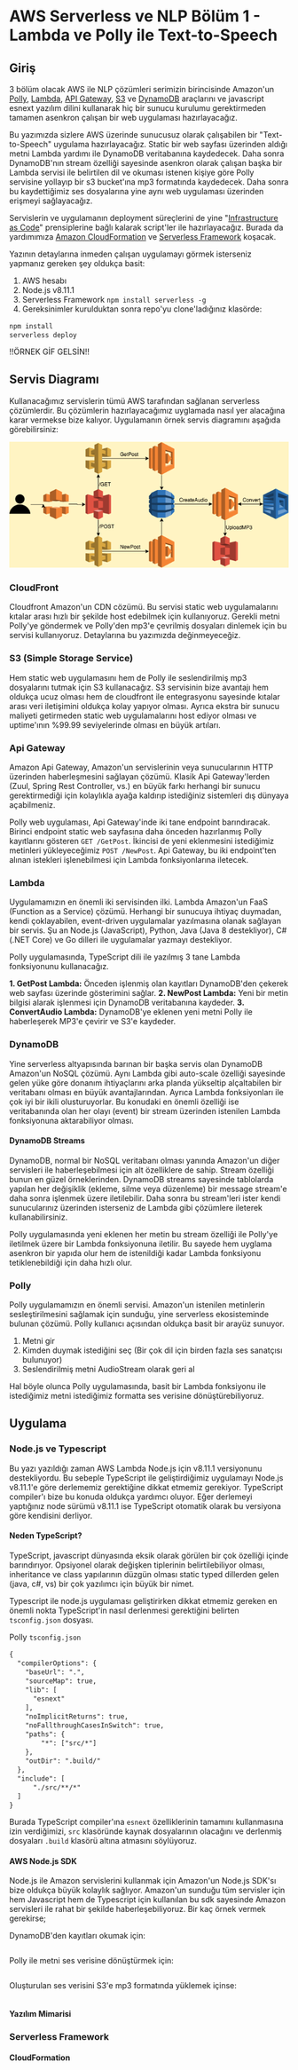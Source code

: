 # AWS Serverless ve NLP Bölüm 1 - Lambda ve Polly ile Text-to-Speech

## Giriş
3 bölüm olacak AWS ile NLP çözümleri serimizin birincisinde Amazon'un [Polly](https://aws.amazon.com/polly/), [Lambda](https://aws.amazon.com/lambda/), [API Gateway](https://aws.amazon.com/api-gateway/), [S3](https://aws.amazon.com/s3/) ve [DynamoDB](https://aws.amazon.com/dynamodb/) araçlarını ve javascript esnext yazılım dilini kullanarak hiç bir sunucu kurulumu gerektirmeden tamamen asenkron çalışan bir web uygulaması hazırlayacağız.

Bu yazımızda sizlere AWS üzerinde sunucusuz olarak çalışabilen bir "Text-to-Speech" uygulama hazırlayacağız. Static bir web sayfası üzerinden aldığı metni Lambda yardımı ile DynamoDB veritabanına kaydedecek. Daha sonra DynamoDB'nın stream özelliği sayesinde asenkron olarak çalışan başka bir Lambda servisi ile belirtilen dil ve okuması istenen kişiye göre Polly servisine yollayıp bir s3 bucket'ına mp3 formatında kaydedecek. Daha sonra bu kaydettiğimiz ses dosyalarına yine aynı web uygulaması üzerinden erişmeyi sağlayacağız.

Servislerin ve uygulamanın deployment süreçlerini de yine "[Infrastructure as Code](https://en.wikipedia.org/wiki/Infrastructure_as_Code)" prensiplerine bağlı kalarak script'ler ile hazırlayacağız. Burada da yardımımıza [Amazon CloudFormation](https://aws.amazon.com/cloudformation/)  ve [Serverless Framework](https://serverless.com/) koşacak.

Yazının detaylarına inmeden çalışan uygulamayı görmek isterseniz yapmanız gereken şey oldukça basit:

1. AWS hesabı
2. Node.js v8.11.1 
3. Serverless Framework `npm install serverless -g`
4. Gereksinimler kurulduktan sonra repo'yu clone'ladığınız klasörde:

```
npm install
serverless deploy
```

!!ÖRNEK GİF GELSİN!! 

## Servis Diagramı
Kullanacağımız servislerin tümü AWS tarafından sağlanan serverless çözümlerdir. Bu çözümlerin hazırlayacağımız uyglamada nasıl yer alacağına karar vermekse bize kalıyor. Uygulamanın örnek servis diagramını aşağıda görebilirsiniz:

![Service Diagram](ServerlessPolly.png)

### CloudFront
Cloudfront Amazon'un CDN cözümü. Bu servisi static web uygulamalarını kıtalar arası hızlı bir şekilde host edebilmek için kullanıyoruz. Gerekli metni Polly'ye göndermek ve Polly'den mp3'e çevrilmiş dosyaları dinlemek için bu servisi kullanıyoruz. Detaylarına bu yazımızda değinmeyeceğiz.

### S3 (Simple Storage Service)
Hem static web uygulamasını hem de Polly ile seslendirilmiş mp3 dosyalarını tutmak için S3 kullanacağız. S3 servisinin bize avantajı hem oldukça ucuz olması hem de cloudfront ile entegrasyonu sayesinde kıtalar arası veri iletişimini oldukça kolay yapıyor olması. Ayrıca ekstra bir sunucu maliyeti getirmeden static web uygulamalarını host ediyor olması ve uptime'ının %99.99 seviyelerinde olması en büyük artıları.

### Api Gateway
Amazon Api Gateway, Amazon'un servislerinin veya sunucularının HTTP üzerinden haberleşmesini sağlayan çözümü. Klasik Api Gateway'lerden (Zuul, Spring Rest Controller, vs.) en büyük farkı herhangi bir sunucu gerektirmediği için kolaylıkla ayağa kaldırıp istediğiniz sistemleri dış dünyaya açabilmeniz.

Polly web uygulaması, Api Gateway'inde iki tane endpoint barındıracak. Birinci endpoint static web sayfasına daha önceden hazırlanmış Polly kayıtlarını gösteren `GET /GetPost`. İkincisi de yeni eklenmesini istediğimiz metinleri yükleyeceğimiz `POST /NewPost`. Api Gateway, bu iki endpoint'ten alınan istekleri işlenebilmesi için Lambda fonksiyonlarına iletecek.

### Lambda
Uygulamamızın en önemli iki servisinden ilki. Lambda Amazon'un FaaS (Function as a Service) çözümü. Herhangi bir sunucuya ihtiyaç duymadan, kendi çoklayabilen, event-driven uygulamalar yazılmasına olanak sağlayan bir servis. Şu an Node.js (JavaScript), Python, Java (Java 8 destekliyor), C# (.NET Core) ve Go dilleri ile uygulamalar yazmayı destekliyor.

Polly uygulamasında, TypeScript dili ile yazılmış 3 tane Lambda fonksiyonunu kullanacağız.

**1. GetPost Lambda:** Önceden işlenmiş olan kayıtları DynamoDB'den çekerek web sayfası üzerinde gösterimini sağlar.
**2. NewPost Lambda:** Yeni bir metin bilgisi alarak işlenmesi için DynamoDB veritabanına kaydeder.
**3. ConvertAudio Lambda:** DynamoDB'ye eklenen yeni metni Polly ile haberleşerek MP3'e çevirir ve S3'e kaydeder.

### DynamoDB
Yine serverless altyapısında barınan bir başka servis olan DynamoDB Amazon'un NoSQL çözümü. Aynı Lambda gibi auto-scale özelliği sayesinde gelen yüke göre donanım ihtiyaçlarını arka planda yükseltip alçaltabilen bir veritabanı olması en büyük avantajlarından. Ayrıca Lambda fonksiyonları ile çok iyi bir ikili olusturuyorlar. Bu konudaki en önemli özelliği ise veritabanında olan her olayı (event) bir stream üzerinden istenilen Lambda fonksiyonuna aktarabiliyor olması.

#### DynamoDB Streams
DynamoDB, normal bir NoSQL veritabanı olması yanında Amazon'un diğer servisleri ile haberleşebilmesi için alt özelliklere de sahip. Stream özelliği bunun en güzel örneklerinden. DynamoDB streams sayesinde tablolarda yapılan her değişiklik (ekleme, silme veya düzenleme) bir message stream'e daha sonra işlenmek üzere iletilebilir. Daha sonra bu stream'leri ister kendi sunucularınız üzerinden isterseniz de Lambda gibi çözümlere ileterek kullanabilirsiniz.

Polly uygulamasında yeni eklenen her metin bu stream özelliği ile Polly'ye iletilmek üzere bir Lambda fonksiyonuna iletilir. Bu sayede hem uyglama asenkron bir yapıda olur hem de istenildiği kadar Lambda fonksiyonu tetiklenebildiği için daha hızlı olur.

### Polly
Polly uygulamamızın en önemli servisi. Amazon'un istenilen metinlerin sesleştirilmesini sağlamak için sunduğu, yine serverless ekosisteminde bulunan çözümü. Polly kullanıcı açısından oldukça basit bir arayüz sunuyor.

1. Metni gir
2. Kimden duymak istediğini seç (Bir çok dil için birden fazla ses sanatçısı bulunuyor)
3. Seslendirilmiş metni AudioStream olarak geri al

Hal böyle olunca Polly uygulamasında, basit bir Lambda fonksiyonu ile istediğimiz metni istediğimiz formatta ses verisine dönüştürebiliyoruz.

## Uygulama
### Node.js ve Typescript
Bu yazı yazıldığı zaman AWS Lambda Node.js için v8.11.1 versiyonunu destekliyordu. Bu sebeple TypeScript ile geliştirdiğimiz uygulamayı Node.js v8.11.1'e göre derlememiz gerektiğine dikkat etmemiz gerekiyor. TypeScript compiler'ı bize bu konuda oldukça yardımcı oluyor. Eğer derlemeyi yaptığınız node sürümü v8.11.1 ise TypeScript otomatik olarak bu versiyona göre kendisini derliyor.

#### Neden TypeScript?
TypeScript, javascript dünyasında eksik olarak görülen bir çok özelliği içinde barındırıyor. Opsiyonel olarak değişken tiplerinin belirtilebiliyor olması, inheritance ve class yapılarının düzgün olması static typed dillerden gelen (java, c#, vs) bir çok yazılımcı için büyük bir nimet.

Typescript ile node.js uygulaması geliştirirken dikkat etmemiz gereken en önemli nokta TypeScript'in nasıl derlenmesi gerektiğini belirten `tsconfig.json` dosyası.

Polly `tsconfig.json`

```
{
  "compilerOptions": {
    "baseUrl": ".",
    "sourceMap": true,
    "lib": [
      "esnext"
    ],
    "noImplicitReturns": true,
    "noFallthroughCasesInSwitch": true,
    "paths": {
        "*": ["src/*"]
    },
    "outDir": ".build/"
  },
  "include": [
      "./src/**/*"
  ]
}
```

Burada TypeScript compiler'ına `esnext` özelliklerinin tamamını kullanmasına izin verdiğimizi, `src` klasöründe kaynak dosyalarının olacağını ve derlenmiş dosyaları `.build` klasörü altına atmasını söylüyoruz.
 
#### AWS Node.js SDK
Node.js ile Amazon servislerini kullanmak için Amazon'un Node.js SDK'sı bize oldukça büyük kolaylık sağlıyor. Amazon'un sunduğu tüm servisler için hem Javascript hem de Typescript için kullanılan bu sdk sayesinde Amazon servisleri ile rahat bir şekilde haberleşebiliyoruz. Bir kaç örnek vermek gerekirse;

DynamoDB'den kayıtları okumak için:

```
```

Polly ile metni ses verisine dönüştürmek için:

```
```

Oluşturulan ses verisini S3'e mp3 formatında yüklemek içinse:

```
```
#### Yazılım Mimarisi


### Serverless Framework
#### CloudFormation